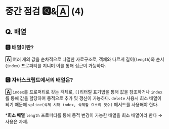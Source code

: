 # 중간 점검 🆀&🄰 (4)

## 𝐐. 배열

### 🆀 배열이란?

**🄰** 여러 개의 값을 순차적으로 나열한 자료구조로, 객체와 다르게 길이(`length`)와 순서(`index`) 프로퍼티를 지니며 이를 통해 접근이 가능하다. 

### 🆀 자바스크립트에서의 배열은?

**🄰** `index`를 프로퍼티로 갖는 객체로, `[]`리터럴 표기법을 통해 값을 참조하거나 `index`를 통해 값을 할당하여 동적으로 추가 및 갱신이 가능하다. `delete` 사용시 희소 배열이 되기 때문에 `splice(삭제 시작 index, 삭제할 요소의 갯수)` 메서드를 사용해야 한다. 

***희소 배열** `length` 프로퍼티를 통해 동적 변경이 가능한 배열을 희소 배열이라 한다 → 사용은 자제.
